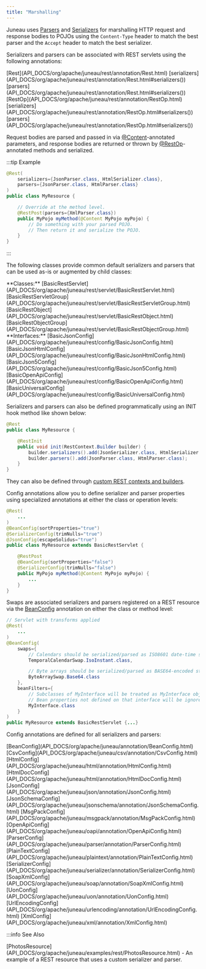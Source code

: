 ```yaml
---
title: "Marshalling"
---
```


Juneau uses [Parsers](API_DOCS/org/apache/juneau/parser/Parser.html) and [Serializers](API_DOCS/org/apache/juneau/serializer/Serializer.html) for marshalling HTTP request and response bodies to POJOs using the `Content-Type` header to match the best parser and the `Accept` header to match the best serializer.

Serializers and parsers can be associated with REST servlets using the following annotations:

<tree>
<node-0><java-annotation>[Rest](API_DOCS/org/apache/juneau/rest/annotation/Rest.html)</java-annotation></node-0>
<node-1><java-method-annotation>[serializers](API_DOCS/org/apache/juneau/rest/annotation/Rest.html#serializers())</java-method-annotation></node-1>
<node-1><java-method-annotation>[parsers](API_DOCS/org/apache/juneau/rest/annotation/Rest.html#serializers())</java-method-annotation></node-1>
<node-0><java-annotation>[RestOp](API_DOCS/org/apache/juneau/rest/annotation/RestOp.html)</java-annotation></node-0>
<node-1><java-method-annotation>[serializers](API_DOCS/org/apache/juneau/rest/annotation/RestOp.html#serializers())</java-method-annotation></node-1>
<node-1><java-method-annotation>[parsers](API_DOCS/org/apache/juneau/rest/annotation/RestOp.html#serializers())</java-method-annotation></node-1>
</tree>

Request bodies are parsed and passed in via [@Content](API_DOCS/org/apache/juneau/http/annotation/Content.html)-annotated parameters, and response bodies are returned or thrown by [@RestOp](API_DOCS/org/apache/juneau/rest/annotation/RestOp.html)-annotated methods and serialized.

:::tip Example
```java
@Rest(
    serializers={JsonParser.class, HtmlSerializer.class},
    parsers={JsonParser.class, HtmlParser.class}
)
public class MyResource {

    // Override at the method level.
    @RestPost(parsers={XmlParser.class})
    public MyPojo myMethod(@Content MyPojo myPojo) {
        // Do something with your parsed POJO.
        // Then return it and serialize the POJO.
    }
}
```
:::

The following classes provide common default serializers and parsers that can be
used as-is or augmented by child classes:

<tree>
<node-0>**Classes:**</node-0>
<node-1><javac-abstract-class>[BasicRestServlet](API_DOCS/org/apache/juneau/rest/servlet/BasicRestServlet.html)</javac-abstract-class> <javac-abstract-class>[BasicRestServletGroup](API_DOCS/org/apache/juneau/rest/servlet/BasicRestServletGroup.html)</javac-abstract-class> <javac-abstract-class>[BasicRestObject](API_DOCS/org/apache/juneau/rest/servlet/BasicRestObject.html)</javac-abstract-class> <javac-abstract-class>[BasicRestObjectGroup](API_DOCS/org/apache/juneau/rest/servlet/BasicRestObjectGroup.html)</javac-abstract-class></node-1>
<node-0>**Interfaces:**</node-0>
<node-1><javac-interface>[BasicJsonConfig](API_DOCS/org/apache/juneau/rest/config/BasicJsonConfig.html)</javac-interface> <javac-interface>[BasicJsonHtmlConfig](API_DOCS/org/apache/juneau/rest/config/BasicJsonHtmlConfig.html)</javac-interface> <javac-interface>[BasicJson5Config](API_DOCS/org/apache/juneau/rest/config/BasicJson5Config.html)</javac-interface> <javac-interface>[BasicOpenApiConfig](API_DOCS/org/apache/juneau/rest/config/BasicOpenApiConfig.html)</javac-interface> <javac-interface>[BasicUniversalConfig](API_DOCS/org/apache/juneau/rest/config/BasicUniversalConfig.html)</javac-interface></node-1>
</tree>

Serializers and parsers can also be defined programmatically using an INIT hook method like shown below:

```java
@Rest
public class MyResource {

    @RestInit
    public void init(RestContext.Builder builder) {
        builder.serializers().add(JsonSerializer.class, HtmlSerializer.class);
        builder.parsers().add(JsonParser.class, HtmlParser.class);
    }
}
```

They can also be defined through [custom REST contexts and builders](TODO.md).

Config annotations allow you to define serializer and parser properties using specialized annotations at either the
class or operation levels:

```java
@Rest(
    ...
)
@BeanConfig(sortProperties="true")
@SerializerConfig(trimNulls="true")
@JsonConfig(escapeSolidus="true")
public class MyResource extends BasicRestServlet {

    @RestPost
    @BeanConfig(sortProperties="false")
    @SerializerConfig(trimNulls="false")
    public MyPojo myMethod(@Content MyPojo myPojo) {
        ...
    }
}
```

Swaps are associated serializers and parsers registered on a REST resource via the [BeanConfig](API_DOCS/org/apache/juneau/annotation/BeanConfig.html) annotation on either the class or method level:

```java
// Servlet with transforms applied
@Rest(
    ...
)
@BeanConfig(
    swaps={
        // Calendars should be serialized/parsed as ISO8601 date-time strings
        TemporalCalendarSwap.IsoInstant.class,

        // Byte arrays should be serialized/parsed as BASE64-encoded strings
        ByteArraySwap.Base64.class
    },
    beanFilters={
        // Subclasses of MyInterface will be treated as MyInterface objects.
        // Bean properties not defined on that interface will be ignored.
        MyInterface.class
    }
)
public MyResource extends BasicRestServlet {...}
```

Config annotations are defined for all serializers and parsers:

<tree>
<node-0><javac-annotation>[BeanConfig](API_DOCS/org/apache/juneau/annotation/BeanConfig.html)</javac-annotation> <javac-annotation>[CsvConfig](API_DOCS/org/apache/juneau/csv/annotation/CsvConfig.html)</javac-annotation> <javac-annotation>[HtmlConfig](API_DOCS/org/apache/juneau/html/annotation/HtmlConfig.html)</javac-annotation> <javac-annotation>[HtmlDocConfig](API_DOCS/org/apache/juneau/html/annotation/HtmlDocConfig.html)</javac-annotation> <javac-annotation>[JsonConfig](API_DOCS/org/apache/juneau/json/annotation/JsonConfig.html)</javac-annotation> <javac-annotation>[JsonSchemaConfig](API_DOCS/org/apache/juneau/jsonschema/annotation/JsonSchemaConfig.html)</javac-annotation> <javac-annotation>[MsgPackConfig](API_DOCS/org/apache/juneau/msgpack/annotation/MsgPackConfig.html)</javac-annotation> <javac-annotation>[OpenApiConfig](API_DOCS/org/apache/juneau/oapi/annotation/OpenApiConfig.html)</javac-annotation> <javac-annotation>[ParserConfig](API_DOCS/org/apache/juneau/parser/annotation/ParserConfig.html)</javac-annotation> <javac-annotation>[PlainTextConfig](API_DOCS/org/apache/juneau/plaintext/annotation/PlainTextConfig.html)</javac-annotation> <javac-annotation>[SerializerConfig](API_DOCS/org/apache/juneau/serializer/annotation/SerializerConfig.html)</javac-annotation> <javac-annotation>[SoapXmlConfig](API_DOCS/org/apache/juneau/soap/annotation/SoapXmlConfig.html)</javac-annotation> <javac-annotation>[UonConfig](API_DOCS/org/apache/juneau/uon/annotation/UonConfig.html)</javac-annotation> <javac-annotation>[UrlEncodingConfig](API_DOCS/org/apache/juneau/urlencoding/annotation/UrlEncodingConfig.html)</javac-annotation> <javac-annotation>[XmlConfig](API_DOCS/org/apache/juneau/xml/annotation/XmlConfig.html)</javac-annotation></node-0>
</tree>

:::info See Also

<tree>
<node-0><java-class>[PhotosResource](API_DOCS/org/apache/juneau/examples/rest/PhotosResource.html)</java-class> - An example of a REST resource that uses a custom serializer and parser.</node-0>
</tree>